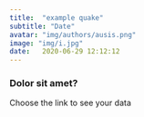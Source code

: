 ```yaml
---
title:  "example quake"
subtitle: "Date"
avatar: "img/authors/ausis.png"
image: "img/i.jpg"
date:   2020-06-29 12:12:12
---
```


### Dolor sit amet?
Choose the link to see your data
